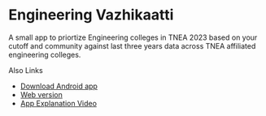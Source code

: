 # Engineering Vazhikaatti

A small app to priortize Engineering colleges in TNEA  2023 based on your cutoff and community against last three years data across TNEA affiliated engineering colleges.


Also Links

- [Download Android app](https://play.google.com/store/apps/details?id=edu.tools.engineeringvazhikaatti)
- [Web version ](https://muthuishere.github.io/engineeringvazhikaatti/)
- [App Explanation Video ](https://youtu.be/KfZsTBuMJnY)
